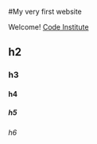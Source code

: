 #My very first website

Welcome! [Code Institute](https://codeinstitute.net)

## h2
### h3
#### h4
##### h5
###### h6